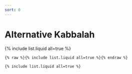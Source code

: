 ```yaml
---
sort: 0
---
```


# Alternative Kabbalah

{% include list.liquid all=true %}

```
{% raw %}{% include list.liquid all=true %}{% endraw %}

{% include list.liquid all=true %}
```
